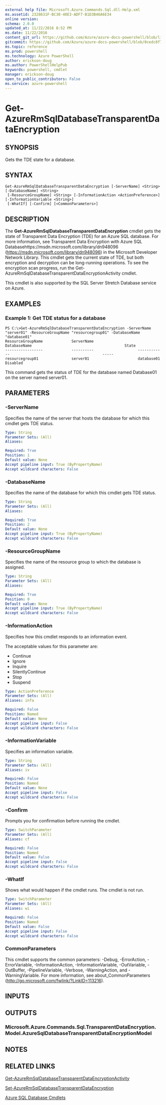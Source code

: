 ```yaml
---
external help file: Microsoft.Azure.Commands.Sql.dll-Help.xml
ms.assetid: 2328631F-BC30-40E3-ADF7-B1D3B46A6E34
online version: 
schema: 2.0.0
updated_at: 11/22/2016 8:52 PM
ms.date: 11/22/2016
content_git_url: https://github.com/Azure/azure-docs-powershell/blob/live/azureps-cmdlets-docs/ResourceManager/AzureRM.Sql/v2.3.0/Get-AzureRmSqlDatabaseTransparentDataEncryption.md
gitcommit: https://github.com/Azure/azure-docs-powershell/blob/0cedc8f73bc96cf5ac4c69144e17b3de601fd3cc/azureps-cmdlets-docs/ResourceManager/AzureRM.Sql/v2.3.0/Get-AzureRmSqlDatabaseTransparentDataEncryption.md
ms.topic: reference
ms.prod: powershell
ms.technology: Azure PowerShell
author: erickson-doug
ms.author: PowerShellHelpPub
keywords: powershell, cmdlet
manager: erickson-doug
open_to_public_contributors: False
ms.service: azure-powershell
---
```


# Get-AzureRmSqlDatabaseTransparentDataEncryption

## SYNOPSIS
Gets the TDE state for a database.

## SYNTAX

```
Get-AzureRmSqlDatabaseTransparentDataEncryption [-ServerName] <String> [-DatabaseName] <String>
 [-ResourceGroupName] <String> [-InformationAction <ActionPreference>] [-InformationVariable <String>]
 [-WhatIf] [-Confirm] [<CommonParameters>]
```

## DESCRIPTION
The **Get-AzureRmSqlDatabaseTransparentDataEncryption** cmdlet gets the state of Transparent Data Encryption (TDE) for an Azure SQL database.
For more information, see Transparent Data Encryption with Azure SQL Databasehttps://msdn.microsoft.com/library/dn948096 (https://msdn.microsoft.com/library/dn948096) in the Microsoft Developer Network Library.
This cmdlet gets the current state of TDE, but both encryption and decryption can be long-running operations.
To see the encryption scan progress, run the Get-AzureRmSqlDatabaseTransparentDataEncryptionActivity cmdlet.

This cmdlet is also supported by the SQL Server Stretch Database service on Azure.

## EXAMPLES

### Example 1: Get TDE status for a database
```
PS C:\>Get-AzureRmSqlDatabaseTransparentDataEncryption -ServerName "server01" -ResourceGroupName "resourcegroup01" -DatabaseName "database01"
ResourceGroupName             ServerName                    DatabaseName                                          State
-----------------             ----------                    ------------                                          -----
resourcegroup01               server01                      database01                                            Disabled
```

This command gets the status of TDE for the database named Database01 on the server named server01.

## PARAMETERS

### -ServerName
Specifies the name of the server that hosts the database for which this cmdlet gets TDE status.

```yaml
Type: String
Parameter Sets: (All)
Aliases: 

Required: True
Position: 1
Default value: None
Accept pipeline input: True (ByPropertyName)
Accept wildcard characters: False
```

### -DatabaseName
Specifies the name of the database for which this cmdlet gets TDE status.

```yaml
Type: String
Parameter Sets: (All)
Aliases: 

Required: True
Position: 2
Default value: None
Accept pipeline input: True (ByPropertyName)
Accept wildcard characters: False
```

### -ResourceGroupName
Specifies the name of the resource group to which the database is assigned.

```yaml
Type: String
Parameter Sets: (All)
Aliases: 

Required: True
Position: 0
Default value: None
Accept pipeline input: True (ByPropertyName)
Accept wildcard characters: False
```

### -InformationAction
Specifies how this cmdlet responds to an information event.

The acceptable values for this parameter are:

- Continue
- Ignore
- Inquire
- SilentlyContinue
- Stop
- Suspend

```yaml
Type: ActionPreference
Parameter Sets: (All)
Aliases: infa

Required: False
Position: Named
Default value: None
Accept pipeline input: False
Accept wildcard characters: False
```

### -InformationVariable
Specifies an information variable.

```yaml
Type: String
Parameter Sets: (All)
Aliases: iv

Required: False
Position: Named
Default value: None
Accept pipeline input: False
Accept wildcard characters: False
```

### -Confirm
Prompts you for confirmation before running the cmdlet.

```yaml
Type: SwitchParameter
Parameter Sets: (All)
Aliases: cf

Required: False
Position: Named
Default value: False
Accept pipeline input: False
Accept wildcard characters: False
```

### -WhatIf
Shows what would happen if the cmdlet runs.
The cmdlet is not run.

```yaml
Type: SwitchParameter
Parameter Sets: (All)
Aliases: wi

Required: False
Position: Named
Default value: False
Accept pipeline input: False
Accept wildcard characters: False
```

### CommonParameters
This cmdlet supports the common parameters: -Debug, -ErrorAction, -ErrorVariable, -InformationAction, -InformationVariable, -OutVariable, -OutBuffer, -PipelineVariable, -Verbose, -WarningAction, and -WarningVariable. For more information, see about_CommonParameters (http://go.microsoft.com/fwlink/?LinkID=113216).

## INPUTS

## OUTPUTS

### Microsoft.Azure.Commands.Sql.TransparentDataEncryption.Model.AzureSqlDatabaseTransparentDataEncryptionModel

## NOTES

## RELATED LINKS

[Get-AzureRmSqlDatabaseTransparentDataEncryptionActivity](xref:ResourceManager/AzureRM.Sql/v2.3.0/Get-AzureRmSqlDatabaseTransparentDataEncryptionActivity.md)

[Set-AzureRmSqlDatabaseTransparentDataEncryption](xref:ResourceManager/AzureRM.Sql/v2.3.0/Set-AzureRmSqlDatabaseTransparentDataEncryption.md)

[Azure SQL Database Cmdlets](xref:ResourceManager/AzureRM.Sql/v2.3.0/AzureRM.Sql.md)


